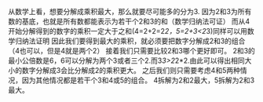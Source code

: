 从数学上看，想要分解成乘积最大，那么就要尽可能多的分为3.
因为2和3为所有数的基底，也就是所有数都能表示为若干个2和3的和（数学归纳法可证）
而从4开始分解得到的数字的乘积一定大于之和(4=2+2=2*2，5=2+3<2*3)同样可以用数学归纳法证明
因此我们要得到最大的乘积，就必须要把数字分解成2和3的组合（4也可以，但是4就是两个2）
接着我们只需要比较2和3哪个更好即可。
2和3的最小公倍数是6，6可以分解为两个3或者三个2.而3*3>2*2*2.由此可以得出相同大小的数字分解成3会比分解成2的乘积更大。
之后我们则只需要考虑4和5两种情况，因为其他情况都是若干个3和4或5的组合。
4拆解为2和2最大，5拆解为2和3最大。
